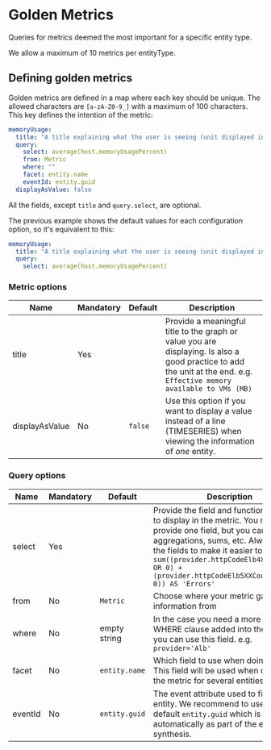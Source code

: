 # Golden Metrics

Queries for metrics deemed the most important for a specific entity type. 

We allow a maximum of 10 metrics per entityType.

## Defining golden metrics

Golden metrics are defined in a map where each key should be unique. The allowed characters are `[a-zA-Z0-9_]` with a maximum of 100 characters.
This key defines the intention of the metric:

```yaml
memoryUsage:
  title: "A title explaining what the user is seeing (unit displayed in the dashboard)"
  query:
    select: average(host.memoryUsagePercent)
    from: Metric
    where: ""
    facet: entity.name
    eventId: entity.guid
  displayAsValue: false
```

All the fields, except `title` and `query.select`, are optional.

The previous example shows the default values for each configuration option, so it's equivalent to this:

```yaml
memoryUsage:
  title: "A title explaining what the user is seeing (unit displayed in the dashboard)"
  query:
    select: average(host.memoryUsagePercent)
```

### Metric options

| **Name** | **Mandatory** | **Default** | **Description**                                            | 
| -------- | ------------- | ------------ | ---------------------------------------------             |
| title    |      Yes      |  | Provide a meaningful title to the graph or value you are displaying. Is also a good practice to add the unit at the end. e.g. `Effective memory available to VMs (MB)`|
| displayAsValue |   No    | `false` | Use this option if you want to display a value instead of a line (TIMESERIES) when viewing the information of *one* entity. |


### Query options

| **Name** | **Mandatory** | **Default** | **Description**                                            | 
| -------- | ------------- | ------------ | ---------------------------------------------             |
| select    |      Yes      |  | Provide the field and function you want to display in the metric. You must only provide one field, but you can do aggregations, sums, etc. Always name the fields to make it easier to read. e.g. `sum((provider.httpCodeElb4XXCount.Sum OR 0) + (provider.httpCodeElb5XXCount.Sum OR 0)) AS 'Errors'`|
| from |   No    | `Metric` | Choose where your metric gathers the information from |
| where |   No    | empty string | In the case you need a more granular WHERE clause added into the query you can use this field. e.g. `provider='Alb'` |
| facet |   No    | `entity.name` | Which field to use when doing a FACET. This field will be used when displaying the metric for several entities |
| eventId |   No    | `entity.guid` | The event attribute used to filter the entity. We recommend to use the default `entity.guid` which is generated automatically as part of the entity synthesis. |


